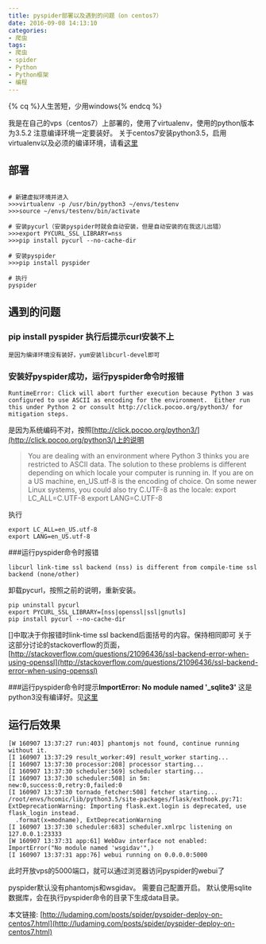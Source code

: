 ```yaml
---
title: pyspider部署以及遇到的问题（on centos7）
date: 2016-09-08 14:13:10
categories:
- 爬虫
tags:
- 爬虫
- spider
- Python
- Python框架
- 编程
---
```

{% cq %}人生苦短，少用windows{% endcq %}

<!-- more -->

我是在自己的vps（centos7）上部署的，使用了virtualenv，使用的python版本为3.5.2
注意编译环境一定要装好。
关于centos7安装python3.5，启用virtualenv以及必须的编译环境，请看[这里](http://ludaming.com/posts/Python/virtualenv.html)

## 部署
```

# 新建虚拟环境并进入
>>>virtualenv -p /usr/bin/python3 ~/envs/testenv
>>>source ~/envs/testenv/bin/activate

# 安装pycurl（安装pyspider时就会自动安装，但是自动安装的在我这儿出错）
>>>export PYCURL_SSL_LIBRARY=nss
>>>pip install pycurl --no-cache-dir

# 安装pyspider
>>>pip install pyspider

# 执行
pyspider
```


## 遇到的问题
### pip install pyspider 执行后提示curl安装不上
    是因为编译环境没有装好，yum安装libcurl-devel即可
### 安装好pyspider成功，运行pyspider命令时报错
```
RuntimeError: Click will abort further execution because Python 3 was configured to use ASCII as encoding for the environment.  Either run this under Python 2 or consult http://click.pocoo.org/python3/ for mitigation steps.
```
是因为系统编码不对，按照[http://click.pocoo.org/python3/](http://click.pocoo.org/python3/)上的说明
>You are dealing with an environment where Python 3 thinks you are restricted to ASCII data. The solution to these problems is different depending on which locale your computer is running in. 
If you are on a US machine, en_US.utf-8 is the encoding of choice. On some newer Linux systems, you could also try C.UTF-8 as the locale:
export LC_ALL=C.UTF-8
export LANG=C.UTF-8

执行
```
export LC_ALL=en_US.utf-8
export LANG=en_US.utf-8
```

###运行pyspider命令时报错
```
libcurl link-time ssl backend (nss) is different from compile-time ssl backend (none/other)
```
卸载pycurl，按照之前的说明，重新安装。
```
pip uninstall pycurl
export PYCURL_SSL_LIBRARY=[nss|openssl|ssl|gnutls]
pip install pycurl --no-cache-dir
```
[]中取决于你报错时link-time ssl backend后面括号的内容。保持相同即可
关于这部分讨论的stackoverflow的页面，[http://stackoverflow.com/questions/21096436/ssl-backend-error-when-using-openssl](http://stackoverflow.com/questions/21096436/ssl-backend-error-when-using-openssl)

###运行pyspider命令时提示**ImportError: No module named '_sqlite3'**
这是python3没有编译好。见[这里](http://ludaming.com/posts/Python/virtualenv.html)

## 运行后效果
```
[W 160907 13:37:27 run:403] phantomjs not found, continue running without it.
[I 160907 13:37:29 result_worker:49] result_worker starting...
[I 160907 13:37:30 processor:208] processor starting...
[I 160907 13:37:30 scheduler:569] scheduler starting...
[I 160907 13:37:30 scheduler:508] in 5m: new:0,success:0,retry:0,failed:0
[I 160907 13:37:30 tornado_fetcher:508] fetcher starting...
/root/envs/hcomic/lib/python3.5/site-packages/flask/exthook.py:71: ExtDeprecationWarning: Importing flask.ext.login is deprecated, use flask_login instead.
  .format(x=modname), ExtDeprecationWarning
[I 160907 13:37:30 scheduler:683] scheduler.xmlrpc listening on 127.0.0.1:23333
[W 160907 13:37:31 app:61] WebDav interface not enabled: ImportError("No module named 'wsgidav'",)
[I 160907 13:37:31 app:76] webui running on 0.0.0.0:5000
```

此时开放vps的5000端口，就可以通过浏览器访问pyspider的webui了


pyspider默认没有phantomjs和wsgidav。
需要自己配置开启。
默认使用sqlite数据库，会在执行pyspider命令的目录下生成data目录。


本文链接: [http://ludaming.com/posts/spider/pyspider-deploy-on-centos7.html](http://ludaming.com/posts/spider/pyspider-deploy-on-centos7.html)


